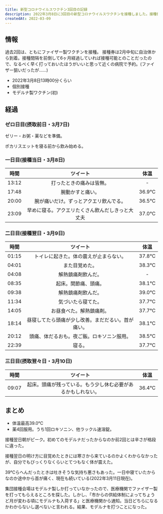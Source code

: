 ```yaml
---
title: 新型コロナウイルスワクチン3回目の記録
description: 2022年3月8日に3回目の新型コロナウイルスワクチンを接種しました。接種後の症状を記録しました。
createdAt: 2022-03-09
---
```


## 情報

過去2回は、ともにファイザー製ワクチンを接種。
接種券は2月中旬に自治体から到着。接種間隔を前倒して6ヶ月経過していれば接種可能とのことだったので、なるべく早く打っておいたほうがいいと思って近くの病院で予約。(ファイザー狙いだったが......)

- 2022年3月8日13時00分くらい
- 個別接種
- モデルナ製ワクチン(初)

## 経過

### ゼロ日目(摂取前日・3月7日)

ゼリー・お粥・薬などを準備。

ポカリスエットを寝る前から飲み始める。

### 一日目(接種当日・3月8日)

|時間|ツイート|体温|
|:--:|:------:|:--:|
|13:12|打ったときの痛みは皆無。|-|
|17:48|腕動かすと痛い。|36.9℃|
|20:00|腕が痛いだけ。ずっとアクエリ飲んでる。|36.5℃|
|23:09|早めに寝る。アクエリたくさん飲んだしきっと大丈夫|37.0℃|

### 二日目(接種翌日・3月9日)

|時間|ツイート|体温|
|:--:|:------:|:--:|
|01:15|トイレに起きた。体の震えが止まらない。|37.8℃|
|04:01|また目覚めた。|38.3℃|
|04:08|解熱鎮痛剤飲んだ。|-|
|08:35|起床。関節痛、頭痛。|38.1℃|
|09:38|解熱鎮痛剤飲んだ。|39.0℃|
|11:34|気づいたら寝てた。|37.7℃|
|14:05|お昼食べた。解熱鎮痛剤。|37.7℃|
|18:14|昼寝してたら頭痛が少し改善。まだだるい。首が痛い。|38.1℃|
|20:12|頭痛、体だるおも。夜ご飯。ロキソニン服用。|38.5℃|
|22:39|寝る。|37.7℃|

### 三日目(摂取翌々日・3月10日)

|時間|ツイート|体温|
|:--:|:------:|:--:|
|09:07|起床。頭痛が残っている。もう少し休む必要があるかもしれない。|36.4℃|

## まとめ

- 体温最高39.0℃
- 薬4回服用。うち1回ロキソニン、他ラックル速溶錠。

接種翌日朝がピーク。初めてのモデルナだったからなのか前2回とは辛さが格段に違った。

接種翌日の明け方に目覚めたときには寒さから来ているのかよくわからなかったが、自分でもびっくりなくらいとてつもなく体が震えた。

39℃らへんだったときは吐きそうな気持ち悪さもあった。一日中寝ていたからなのか途中から首が痛く、現在も続いている(2022年3月11日現在)。

集団接種会場はモデルナ製しか打っていなかったので、医療機関でファイザー製を打ってもらえるところを探した。しかし、「市からの供給体制によってちょうど月が変わる頃にモデルナも入荷する」と医療機関から通知。当日どちらになるかわからないし選べないと言われる。結果、モデルナを打つことになった。
